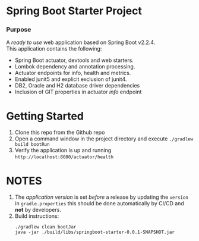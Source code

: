 # Spring Boot Starter Project

### Purpose
A _ready to use_ web application based on Spring Boot v2.2.4.  
This application contains the following:
* Spring Boot actuator, devtools and web starters.
* Lombok dependency and annotation processing.
* Actuator endpoints for info, health and metrics.
* Enabled junit5 and explicit exclusion of junit4.
* DB2, Oracle and H2 database driver dependencies
* Inclusion of GIT properties in actuator _info_ endpoint 

# Getting Started
1. Clone this repo from the Github repo
2. Open a command window in the project directory and execute `./gradlew build bootRun`
3. Verify the application is up and running `http://localhost:8080/actuator/health`

# NOTES
1. The _application version_ is set _before_ a release by updating the `version` in `gradle.properties`
   this should be done automatically by CI/CD and **not** by developers.
2. Build instructions:
   ```
   ./gradlew clean bootJar
   java -jar ./build/libs/springboot-starter-0.0.1-SNAPSHOT.jar
   
   ```